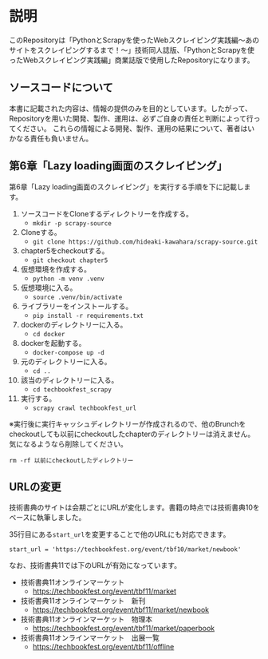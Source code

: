 # 説明

このRepositoryは「PythonとScrapyを使ったWebスクレイピング実践編～あのサイトをスクレイピングするまで！～」技術同人誌版、「PythonとScrapyを使ったWebスクレイピング実践編」商業誌版で使用したRepositoryになります。


##  ソースコードについて
本書に記載された内容は、情報の提供のみを目的としています。したがって、Repositoryを用いた開発、製作、運用は、必ずご自身の責任と判断によって行ってください。
これらの情報による開発、製作、運用の結果について、著者はいかなる責任も負いません。


## 第6章「Lazy loading画面のスクレイピング」
第6章「Lazy loading画面のスクレイピング」を実行する手順を下に記載します。

 1. ソースコードをCloneするディレクトリーを作成する。
     * `mkdir -p scrapy-source`
 2. Cloneする。
     * `git clone https://github.com/hideaki-kawahara/scrapy-source.git`
 3. chapter5をcheckoutする。
     * `git checkout chapter5`
 4. 仮想環境を作成する。
     * `python -m venv .venv`
 5. 仮想環境に入る。
     * `source .venv/bin/activate`
 6. ライブラリーをインストールする。
     * `pip install -r requirements.txt`
 7. dockerのディレクトリーに入る。
     * `cd docker`
 8. dockerを起動する。
     * `docker-compose up -d`
 9. 元のディレクトリーに入る。
     * `cd ..`
 10. 該当のディレクトリーに入る。
     * `cd techbookfest_scrapy`
 11. 実行する。
     * `scrapy crawl techbookfest_url`

※実行後に実行キャッシュディレクトリーが作成されるので、他のBrunchをcheckoutしても以前にcheckoutしたchapterのディレクトリーは消えません。気になるようなら削除してください。
```
rm -rf 以前にcheckoutしたディレクトリー
```

## URLの変更
技術書典のサイトは会期ごとにURLが変化します。書籍の時点では技術書典10をベースに執筆しました。


35行目にある`start_url`を変更することで他のURLにも対応できます。

```
start_url = 'https://techbookfest.org/event/tbf10/market/newbook'
```

なお、技術書典11では下のURLが有効になっています。

 * 技術書典11オンラインマーケット
    * https://techbookfest.org/event/tbf11/market
 * 技術書典11オンラインマーケット　新刊
    * https://techbookfest.org/event/tbf11/market/newbook
 * 技術書典11オンラインマーケット　物理本
    * https://techbookfest.org/event/tbf11/market/paperbook
 * 技術書典11オンラインマーケット　出展一覧
    * https://techbookfest.org/event/tbf11/offline

